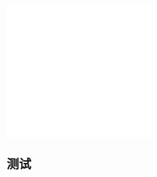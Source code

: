 
<iframe frameborder="no" border="0" marginwidth="0" marginheight="0" width=330 height=300 src="mermain.html"></iframe>



# 测试